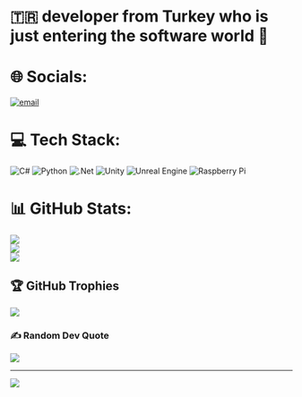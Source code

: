 # 🇹🇷  developer from Turkey who is just entering the software world  🚀


# 🌐 Socials:
[![email](https://img.shields.io/badge/Email-D14836?logo=gmail&logoColor=white)](mailto:valthros@gmail.com) 

# 💻 Tech Stack:
![C#](https://img.shields.io/badge/c%23-%23239120.svg?style=for-the-badge&logo=csharp&logoColor=white) ![Python](https://img.shields.io/badge/python-3670A0?style=for-the-badge&logo=python&logoColor=ffdd54) ![.Net](https://img.shields.io/badge/.NET-5C2D91?style=for-the-badge&logo=.net&logoColor=white) ![Unity](https://img.shields.io/badge/unity-%23000000.svg?style=for-the-badge&logo=unity&logoColor=white) ![Unreal Engine](https://img.shields.io/badge/unrealengine-%23313131.svg?style=for-the-badge&logo=unrealengine&logoColor=white) ![Raspberry Pi](https://img.shields.io/badge/-Raspberry_Pi-C51A4A?style=for-the-badge&logo=Raspberry-Pi)
# 📊 GitHub Stats:
![](https://github-readme-stats.vercel.app/api?username=VALTHROS&theme=dark&hide_border=true&include_all_commits=false&count_private=false)<br/>
![](https://github-readme-streak-stats.herokuapp.com/?user=VALTHROS&theme=dark&hide_border=true)<br/>
![](https://github-readme-stats.vercel.app/api/top-langs/?username=VALTHROS&theme=dark&hide_border=true&include_all_commits=false&count_private=false&layout=compact)

## 🏆 GitHub Trophies
![](https://github-profile-trophy.vercel.app/?username=VALTHROS&theme=dark&no-frame=false&no-bg=true&margin-w=4)

### ✍️ Random Dev Quote
![](https://quotes-github-readme.vercel.app/api?type=horizontal&theme=dark)

---
[![](https://visitcount.itsvg.in/api?id=VALTHROS&icon=0&color=0)](https://visitcount.itsvg.in)

<!-- Proudly created with GPRM ( https://gprm.itsvg.in ) -->
